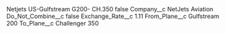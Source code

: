<?xml version="1.0" encoding="UTF-8"?>
<CustomMetadata xmlns="http://soap.sforce.com/2006/04/metadata" xmlns:xsi="http://www.w3.org/2001/XMLSchema-instance" xmlns:xsd="http://www.w3.org/2001/XMLSchema">
    <label>Netjets US-Gulfstream G200- CH.350</label>
    <protected>false</protected>
    <values>
        <field>Company__c</field>
        <value xsi:type="xsd:string">NetJets Aviation</value>
    </values>
    <values>
        <field>Do_Not_Combine__c</field>
        <value xsi:type="xsd:boolean">false</value>
    </values>
    <values>
        <field>Exchange_Rate__c</field>
        <value xsi:type="xsd:double">1.11</value>
    </values>
    <values>
        <field>From_Plane__c</field>
        <value xsi:type="xsd:string">Gulfstream 200</value>
    </values>
    <values>
        <field>To_Plane__c</field>
        <value xsi:type="xsd:string">Challenger 350</value>
    </values>
</CustomMetadata>

